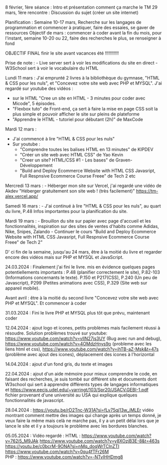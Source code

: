 8 février, 1ère séance : Intro et présentation comment ça marche le TM
29 mars, 1ère rencontre : Discussion du sujet (créer un site internet)

Planification : Semaine 10-17 mars, Recherche sur les langages de programmation et commencer à pratiquer, faire des essaies, se gaver de ressources
Objectif de mars : commencer à coder avant la fin du mois, pour l'instant, semaine 10-20 ou 22, faire des recherches le plus, se renseigner à fond

OBJECTIF FINAL finir le site avant vacances été !!!!!!!!!!!

Prise de note : - Live server sert à voir les modifications du site en direct
                - W3School sert à voir le vocabulaire du HTML






Lundi 11 mars : J'ai emprunté 2 livres à la bibliothèque du gymnase, "HTML & CSS pour les nuls", et "Concevez votre site web avec PHP et MYSQL".
J'ai regardé sur youtube des vidéos :

- sur le HTML "Cree un site en HTML - 3 minutes pour coder avec Micode", 5 épisodes.
- "Flexbox tuto" de Front-end, ça sert à faire la mise en page CSS soit la plus simple et pouvoir afficher le site sur pleins de plateforme 
- "Apprendre le HTML - tutoriel pour débutant (2h)" de MaxCode

Mardi 12 mars : 

- J'ai commencé à lire "HTML & CSS pour les nuls" 
- Sur youtube : 
    - "Comprendre toutes les balises HTML en 13 minutes" de KIPDEV
    - "Créer un site web avec HTML CSS" de Yao Kevin
    - "Creer un site? HTML/CSS #1 - Les bases" de Graven-Développement
    - "Build and Deploy Ecommerce Website with HTML CSS Javasript, Full Respnsive Ecommerce Course Freee" de Tech 2 etc

Mercredi 13 mars :
    - Héberger mon site sur Vercel, j'ai regardé une vidéo de Akdev "Héberger gratuitement son site web ! (très facilement)"
https://tm-alex.vercel.app/


Samedi 16 mars :
    - J'ai continué à lire "HTML & CSS pour les nuls", au quart du livre, P.48 Infos importantes pour la planification du site.

Mardi 19 mars : 
    - Brouillon du site sur papier avec page d'accueil et les fonctionnalités, inspiration sur des sites de ventes d'habits comme Adidas, Nike, Snipes, Zalando
    - Continuer le cours "Build and Deploy Ecommerce Website with HTML CSS Javasript, Full Respnsive Ecommerce Course Freee" de Tech 2"

D' ci fin de la semaine, jusqu'au 24 mars, être à la moitié du livre et regarder encore des vidéos mais sur PHP et MYSQL et JavaScript.

24.03.2024 : Finalement j'ai fini le livre. mis en évidence quelques pages potentiellements importants : P.48 (planifier correctement le site), P.82-103 (Informations concernants le texte). P.150 et P217(CSS), P.240 (Un peu de Javascript), P299 (Petites animations avec CSS), P.329 (Site web sur appareil mobile).

Avant avril : être à la moitié du second livre "Concevez votre site web avec PHP et MYSQL". Et commencer à coder

31.03.2024 : Fini le livre PHP et MYSQL plus tôt que prévu, maintenant coder

12.04.2024 : ajout logo et icones, petits problèmes mais facilement réussi à résoudre. 
Solution problèmes trouvé sur youtube: https://www.youtube.com/watch?v=vlIN27js3UY (Bug avec run and debug), https://www.youtube.com/watch?v=4OMdzHnys9o (probleme avec les liens html et css), https://www.youtube.com/watch?v=ihTB-aZ-Msk&t=47s (problème avec ajout des icones), déplacement des icones à l'horizontal

14.04.2024 : ajout d'un fond gris, du texte et images 

22.04.2024 : ajout d'un aide mémoire pour mieux comprendre le code, en faisant des recherches, je suis tombé sur différent site et documents dont W3school qui sert à apprendre différents types de langages informatiques et https://www.eecis.udel.edu/~yarringt/103/Spr20/JSACV.GEBI-1.pdf fichier provenant d'une université au USA qui explique quelques fonctionnalités de javascript.

28.04.2024 : https://youtu.be/rD2Tnc-W31A?si=fLv75qj13w_iMLEr vidéo montrant comment mettre des images qui change après un temps donné, je veux faire la même mais celà ne marche pas, il y a un petit délai lors que je lance le site et il y a toujours le problème avec les bordures blanches.

05.05.2024 : Vidéo regardé : HTML : https://www.youtube.com/watch?v=762i5_M9JAk https://www.youtube.com/watch?v=y8XOzjB3E-8&t=463s https://youtu.be/c0bcrM-9ONA?si=nMq_doqWrTClnZTI
https://www.youtube.com/watch?v=0qu4fTFr26M  
PHP : https://www.youtube.com/watch?v=-NTvIHHDmg8



